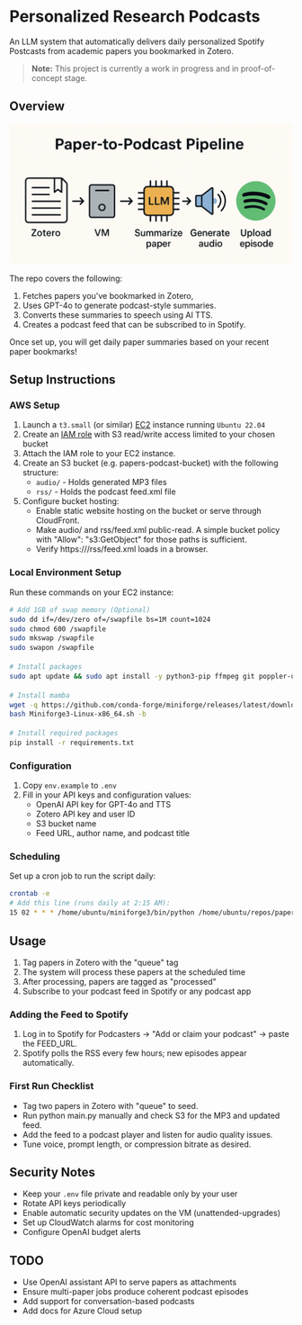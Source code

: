 # Personalized Research Podcasts

An LLM system that automatically delivers daily personalized Spotify Postcasts from academic papers you bookmarked in Zotero.

> **Note:** This project is currently a work in progress and in proof-of-concept stage.

## Overview

![System Components](static/components.png)

The repo covers the following:
1. Fetches papers you've bookmarked in Zotero,
2. Uses GPT-4o to generate podcast-style summaries.
3. Converts these summaries to speech using AI TTS.
4. Creates a podcast feed that can be subscribed to in Spotify.

Once set up, you will get daily paper summaries based on your recent paper bookmarks!

## Setup Instructions

### AWS Setup

1. Launch a `t3.small` (or similar) [EC2](https://console.aws.amazon.com/ec2/) instance running `Ubuntu 22.04`
2. Create an [IAM role](https://console.aws.amazon.com/iam/home#/roles) with S3 read/write access limited to your chosen bucket
3. Attach the IAM role to your EC2 instance.
4. Create an S3 bucket (e.g. papers-podcast-bucket) with the following structure:
   - `audio/` - Holds generated MP3 files
   - `rss/` - Holds the podcast feed.xml file
5. Configure bucket hosting:
   - Enable static website hosting on the bucket or serve through CloudFront.
   - Make audio/ and rss/feed.xml public-read. A simple bucket policy with "Allow": "s3:GetObject" for those paths is sufficient.
   - Verify https://<bucket-url>/rss/feed.xml loads in a browser.

### Local Environment Setup

Run these commands on your EC2 instance:

```bash
# Add 1GB of swap memory (Optional)
sudo dd if=/dev/zero of=/swapfile bs=1M count=1024
sudo chmod 600 /swapfile
sudo mkswap /swapfile
sudo swapon /swapfile

# Install packages
sudo apt update && sudo apt install -y python3-pip ffmpeg git poppler-utils

# Install mamba
wget -q https://github.com/conda-forge/miniforge/releases/latest/download/Miniforge3-Linux-x86_64.sh
bash Miniforge3-Linux-x86_64.sh -b

# Install required packages
pip install -r requirements.txt
```

### Configuration

1. Copy `env.example` to `.env`
2. Fill in your API keys and configuration values:
   - OpenAI API key for GPT-4o and TTS
   - Zotero API key and user ID
   - S3 bucket name
   - Feed URL, author name, and podcast title

### Scheduling

Set up a cron job to run the script daily:

```bash
crontab -e
# Add this line (runs daily at 2:15 AM):
15 02 * * * /home/ubuntu/miniforge3/bin/python /home/ubuntu/repos/paper-speed-reader/main.py >> /var/log/papercast.log 2>&1
```

## Usage

1. Tag papers in Zotero with the "queue" tag
2. The system will process these papers at the scheduled time
3. After processing, papers are tagged as "processed"
4. Subscribe to your podcast feed in Spotify or any podcast app

### Adding the Feed to Spotify

1. Log in to Spotify for Podcasters → "Add or claim your podcast" → paste the FEED_URL.
2. Spotify polls the RSS every few hours; new episodes appear automatically.

### First Run Checklist

- Tag two papers in Zotero with "queue" to seed.
- Run python main.py manually and check S3 for the MP3 and updated feed.
- Add the feed to a podcast player and listen for audio quality issues.
- Tune voice, prompt length, or compression bitrate as desired.

## Security Notes

- Keep your `.env` file private and readable only by your user
- Rotate API keys periodically
- Enable automatic security updates on the VM (unattended-upgrades)
- Set up CloudWatch alarms for cost monitoring
- Configure OpenAI budget alerts

## TODO

- Use OpenAI assistant API to serve papers as attachments
- Ensure multi-paper jobs produce coherent podcast episodes
- Add support for conversation-based podcasts
- Add docs for Azure Cloud setup
